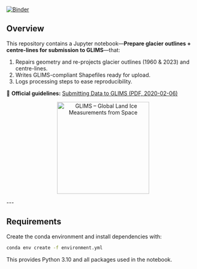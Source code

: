 [![Binder](https://mybinder.org/badge_logo.svg)](https://mybinder.org/v2/gh/cwywilson/glims-submission-notebook/HEAD?labpath=glims_submission_notebook.ipynb)

## Overview
This repository contains a Jupyter notebook—**Prepare glacier outlines + centre-lines for submission to GLIMS**—that:

1. Repairs geometry and re-projects glacier outlines (1960 & 2023) and centre-lines.
2. Writes GLIMS-compliant Shapefiles ready for upload.
3. Logs processing steps to ease reproducibility.

📄 **Official guidelines:** [Submitting Data to GLIMS (PDF, 2020-02-06)](http://www.glims.org/MapsAndDocs/submitting_data_to_glims_2020-02-06.pdf)
<!-- GLIMS logo -->
<p align="center">
  <img src="https://www.glims.org/MapsAndDocs/glims_logo_smooth_small.png"
       alt="GLIMS – Global Land Ice Measurements from Space" width="240"/>
</p>
---

## Requirements
Create the conda environment and install dependencies with:

```bash
conda env create -f environment.yml
```

This provides Python 3.10 and all packages used in the notebook.
